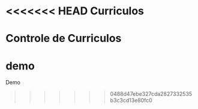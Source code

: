 <<<<<<< HEAD
Curriculos
==========

Controle de Curriculos
=======
# demo
Demo
>>>>>>> 0488d47ebe327cda2827332535b3c3cd13e80fc0
